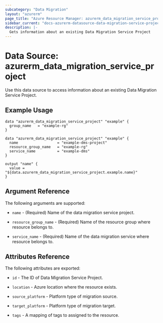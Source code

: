 ```yaml
---
subcategory: "Data Migration"
layout: "azurerm"
page_title: "Azure Resource Manager: azurerm_data_migration_service_project"
sidebar_current: "docs-azurerm-datasource-data-migration-service-project"
description: |-
  Gets information about an existing Data Migration Service Project
---
```


# Data Source: azurerm_data_migration_service_project

Use this data source to access information about an existing Data Migration Service Project.


## Example Usage

```hcl
data "azurerm_data_migration_service_project" "example" {
  group_name   = "example-rg"
}

data "azurerm_data_migration_service_project" "example" {
  name                  = "example-dms-project"
  resource_group_name   = "example-rg"
  service_name          = "example-dms"
}

output "name" {
  value = "${data.azurerm_data_migration_service_project.example.name}"
}
```

## Argument Reference

The following arguments are supported:

* `name` - (Required) Name of the data migration service project.

* `resource_group_name` - (Required) Name of the resource group where resource belongs to.

* `service_name` - (Required) Name of the data migration service where resource belongs to.


## Attributes Reference

The following attributes are exported:

* `id` - The ID of Data Migration Service Project.

* `location` - Azure location where the resource exists.

* `source_platform` - Platform type of migration source.

* `target_platform` - Platform type of migration target.

* `tags` - A mapping of tags to assigned to the resource.
